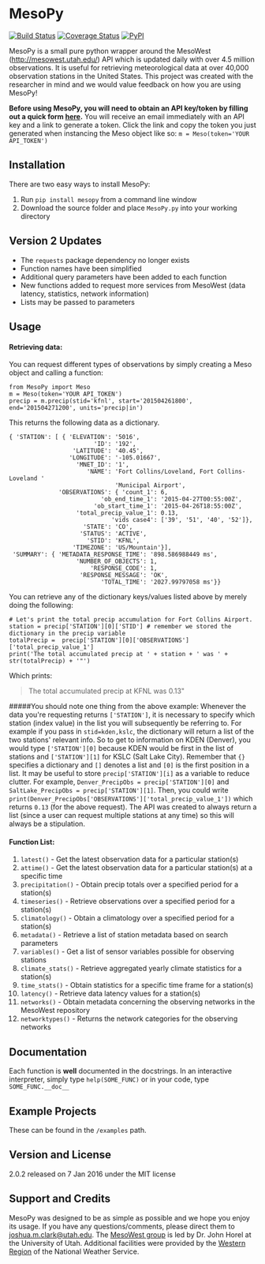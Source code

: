 # MesoPy
[![Build Status](https://travis-ci.org/mesowx/MesoPy.svg?branch=master)](https://travis-ci.org/mesowx/MesoPy)
[![Coverage Status](https://coveralls.io/repos/mesowx/MesoPy/badge.svg?branch=master&service=github)](https://coveralls.io/github/mesowx/MesoPy?branch=master)
[![PyPI](https://img.shields.io/pypi/dm/MesoPy.svg)](https://pypi.python.org/pypi/MesoPy)

MesoPy is a small pure python wrapper around the MesoWest (http://mesowest.utah.edu/) API which is updated daily with over 4.5 million observations. It is useful for retrieving meteorological data at over 40,000 observation stations in the United States. This project was created with the researcher in mind and we would value feedback on how you are using MesoPy!

**Before using MesoPy, you will need to obtain an API key/token by filling out a quick form [here].** You will receive an email immediately with an API key and a link to generate a token. Click the link and copy the token you just generated when instancing the Meso object like so: `m = Meso(token='YOUR API_TOKEN')`

## Installation
There are two easy ways to install MesoPy:

1. Run  `pip install mesopy` from a command line window
2. Download the source folder and place `MesoPy.py` into your working directory

## Version 2 Updates
- The `requests` package dependency no longer exists
- Function names have been simplified
- Additional query parameters have been added to each function
- New functions added to request more services from MesoWest (data latency, statistics, network information)
- Lists may be passed to parameters

## Usage
#### Retrieving data:
You can request different types of observations by simply creating a Meso object and calling a function:

```
from MesoPy import Meso
m = Meso(token='YOUR API_TOKEN')
precip = m.precip(stid='kfnl', start='201504261800', end='201504271200', units='precip|in')
```

This returns the following data as a dictionary.

    { 'STATION': [ { 'ELEVATION': '5016',
                            'ID': '192',
                      'LATITUDE': '40.45',
                     'LONGITUDE': '-105.01667',
                       'MNET_ID': '1',
                          'NAME': 'Fort Collins/Loveland, Fort Collins-Loveland '
                                  'Municipal Airport',
                  'OBSERVATIONS': { 'count_1': 6,
                              'ob_end_time_1': '2015-04-27T00:55:00Z',
                            'ob_start_time_1': '2015-04-26T18:55:00Z',
                       'total_precip_value_1': 0.13,
                                 'vids case4': ['39', '51', '40', '52']},
                         'STATE': 'CO',
                        'STATUS': 'ACTIVE',
                          'STID': 'KFNL',
                      'TIMEZONE': 'US/Mountain'}],
     'SUMMARY': { 'METADATA_RESPONSE_TIME': '898.586988449 ms',
                       'NUMBER_OF_OBJECTS': 1,
                           'RESPONSE_CODE': 1,
                        'RESPONSE_MESSAGE': 'OK',
                              'TOTAL_TIME': '2027.99797058 ms'}}

You can retrieve any of the dictionary keys/values listed above by merely doing the following:

```
# Let's print the total precip accumulation for Fort Collins Airport.
station = precip['STATION'][0]['STID'] # remember we stored the dictionary in the precip variable
totalPrecip =  precip['STATION'][0]['OBSERVATIONS']['total_precip_value_1'] 
print('The total accumulated precip at ' + station + ' was ' + str(totalPrecip) + '"')
```
Which prints:

> The total accumulated precip at KFNL was 0.13"

#####You should note one thing from the above example: 
Whenever the data you're requesting returns `['STATION']`, it is necessary to specify which station (index value) in the list you will subsequently be referring to. For example if you pass in `stid=kden,kslc`, the dictionary will return a list of the two stations' relevant info. So to get to information on KDEN (Denver), you would type `['STATION'][0]` because KDEN would be first in the list of stations and `['STATION'][1]` for KSLC (Salt Lake City). Remember that `{}` specifies a dictionary and `[]` denotes a list and `[0]` is the first position in a list. It may be useful to store `precip['STATION'][i]` as a variable to reduce clutter. For example, `Denver_PrecipObs = precip['STATION'][0]`  and `SaltLake_PrecipObs = precip['STATION'][1]`. Then, you could write `print(Denver_PrecipObs['OBSERVATIONS']['total_precip_value_1'])` which returns `0.13` (for the above request). The API was created to always return a list (since a user can request multiple stations at any time) so this will always be a stipulation. 

#### Function List:
1. `latest()` -  Get the latest observation data for a particular station(s)
2. `attime()` - Get the latest observation data for a particular station(s) at a specific time
3. `precipitation()` - Obtain precip totals over a specified period for a station(s)
4. `timeseries()` - Retrieve observations over a specified period for a station(s)
5. `climatology()` - Obtain a climatology over a specified period for a station(s)
6. `metadata()` - Retrieve a list of station metadata based on search parameters
7. `variables()` - Get a list of sensor variables possible for observing stations
8. `climate_stats()` - Retrieve aggregated yearly climate statistics for a station(s)
9. `time_stats()` - Obtain statistics for a specific time frame for a station(s)
10. `latency()` - Retrieve data latency values for a station(s)
11. `networks()` - Obtain metadata concerning the observing networks in the MesoWest repository
12. `networktypes()` - Returns the network categories for the observing networks

## Documentation
Each function is **well** documented in the docstrings. In an interactive interpreter, simply type `help(SOME_FUNC)` or in your code, type `SOME_FUNC.__doc__` 

## Example Projects 
These can be found in the `/examples` path.

## Version and License
2.0.2 released on 7 Jan 2016 under the MIT license

## Support and Credits
MesoPy was designed to be as simple as possible and we hope you enjoy its usage. If you have any questions/comments, please direct them to [joshua.m.clark@utah.edu]. The [MesoWest group] is led by  Dr. John Horel at the University of Utah. Additional facilities were provided by the [Western Region] of the National Weather Service. 

[requests]:https://pypi.python.org/pypi/requests/
[here]: http://mesowest.org/api/signup/
[joshua.m.clark@utah.edu]: mailto:joshua.m.clark@utah.edu
[MesoWest group]: http://meso1.chpc.utah.edu/mesowest_overview/
[Western Region]: http://www.wrh.noaa.gov/
